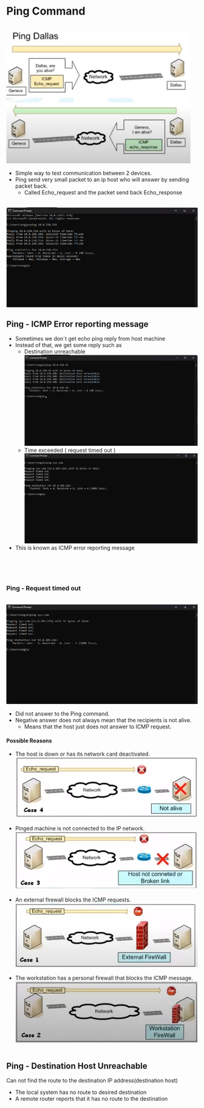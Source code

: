 # Ping Command

<br />
<img src="images/2022-08-01_11h14_14.png" />

<ul>
    <li>
        Simple way to test communication between 2 devices.
    </li>
    <li>
        Ping send very small packet to an ip host who will answer by sending packet back.
        <ul>
            <li>
                Called Echo_request and the packet send back Echo_response
            </li>
        </ul>
    </li>
</ul>


<br />
<img src="images/2022-08-01_11h12_57.png" />

## Ping - ICMP Error reporting message

<ul>
    <li>
        Sometimes we don`t get echo ping reply from host machine
    </li>
    <li>
        Instead of that, we get some reply such as
        <ul>
            <li>
                Destination unreachable
                <br>
                <img src="images/2022-08-01_11h35_26.png" />
            </li>
            <li>
                Time exceeded ( request timed out )
                <br>
                <img src="images/2022-08-01_11h36_20.png" />
            </li>
        </ul>
    </li>
    <li>
        This is known as ICMP error reporting message
    </li>
</ul>

<br>
<br>
<br>

### Ping - Request timed out

<br>
<img src="images/2022-08-01_11h36_20.png" />

<ul>
    <li>
        Did not answer to the Ping command.
    </li>
    <li>
        Negative answer does not always mean that the recipients is not alive.
        <ul>
            <li>
                Means that the host just does not answer to ICMP request. 
            </li>
        </ul>
    </li>
</ul>


#### Possible Reasons

<ul>
    <li>
        The host is down or has its network card deactivated.
        <br>
        <img src="images/2022-08-01_11h45_12.png" />
        <br>
        <br>
    </li>
    <li>
        Pinged machine is not connected to the IP network.
        <br>
        <img src="images/2022-08-01_11h46_29.png" />
        <br>
        <br>
    </li>
    <li>
        An external firewall blocks the ICMP requests.
        <br>
        <img src="images/2022-08-01_11h46_36.png" />
        <br>
        <br>
    </li>
    <li>
        The workstation has a personal firewall that blocks the ICMP message.
        <br>
        <img src="images/2022-08-01_11h46_52.png" />
        <br>
        <br>
    </li>
</ul>


## Ping - Destination Host Unreachable

Can not find the route to the destination IP address(destination host)

<ul>
    <li>
        The local system has no route to desired destination
    </li>
    <li>
        A remote router reports that it has no route to the destination
    </li>
</ul>